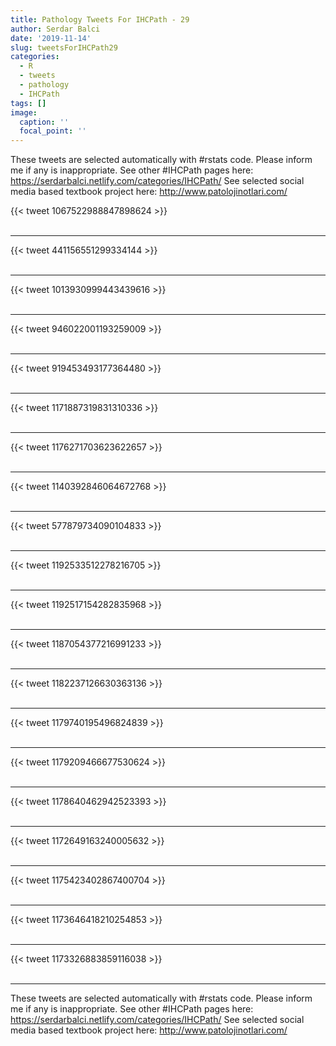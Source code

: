 ```yaml
---
title: Pathology Tweets For IHCPath - 29
author: Serdar Balci
date: '2019-11-14'
slug: tweetsForIHCPath29
categories:
  - R
  - tweets
  - pathology
  - IHCPath
tags: []
image:
  caption: ''
  focal_point: ''
---
```



These tweets are selected automatically with #rstats code. Please inform me if any is inappropriate.
See other #IHCPath pages here: https://serdarbalci.netlify.com/categories/IHCPath/ 
See selected social media based textbook project here: http://www.patolojinotlari.com/

{{< tweet 1067522988847898624 >}}
<br>
<br>
<hr>
{{< tweet 441156551299334144 >}}
<br>
<br>
<hr>
{{< tweet 1013930999443439616 >}}
<br>
<br>
<hr>
{{< tweet 946022001193259009 >}}
<br>
<br>
<hr>
{{< tweet 919453493177364480 >}}
<br>
<br>
<hr>
{{< tweet 1171887319831310336 >}}
<br>
<br>
<hr>
{{< tweet 1176271703623622657 >}}
<br>
<br>
<hr>
{{< tweet 1140392846064672768 >}}
<br>
<br>
<hr>
{{< tweet 577879734090104833 >}}
<br>
<br>
<hr>
{{< tweet 1192533512278216705 >}}
<br>
<br>
<hr>
{{< tweet 1192517154282835968 >}}
<br>
<br>
<hr>
{{< tweet 1187054377216991233 >}}
<br>
<br>
<hr>
{{< tweet 1182237126630363136 >}}
<br>
<br>
<hr>
{{< tweet 1179740195496824839 >}}
<br>
<br>
<hr>
{{< tweet 1179209466677530624 >}}
<br>
<br>
<hr>
{{< tweet 1178640462942523393 >}}
<br>
<br>
<hr>
{{< tweet 1172649163240005632 >}}
<br>
<br>
<hr>
{{< tweet 1175423402867400704 >}}
<br>
<br>
<hr>
{{< tweet 1173646418210254853 >}}
<br>
<br>
<hr>
{{< tweet 1173326883859116038 >}}
<br>
<br>
<hr>


These tweets are selected automatically with #rstats code. Please inform me if any is inappropriate.
See other #IHCPath pages here: https://serdarbalci.netlify.com/categories/IHCPath/ 
See selected social media based textbook project here: http://www.patolojinotlari.com/
